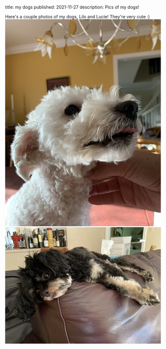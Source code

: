 title: my dogs
published: 2021-11-27
description: Pics of my dogs!

Here's a couple photos of my dogs, Lilo and Lucie! They're very cute :)
![Lilo](/static/images/lilo.png)
![Lucie](/static/images/lucie.png)